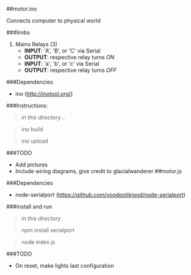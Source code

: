 ##motor.ino

Connects computer to physical world

###limbs
1. Mains Relays (3)
	- __INPUT__: 'A', 'B', or 'C' via Serial
	- __OUTPUT__: respective relay turns _ON_
	- __INPUT__: 'a', 'b', or 'c' via Serial
	- __OUTPUT__: respective relay turns _OFF_
	
	

###Dependencies
- ino (http://inotool.org/)

###Instructions:
>_in this directory..._

>ino build

>ino upload

###TODO
 - Add pictures
 - Include wiring diagrams, give credit to glacialwanderer
##motor.js

###Dependencies
- node-serialport (https://github.com/voodootikigod/node-serialport)

###install and run
> _in this directory_

> npm install serialport

> node index.js

###TODO
 - On reset, make lights last configuration
